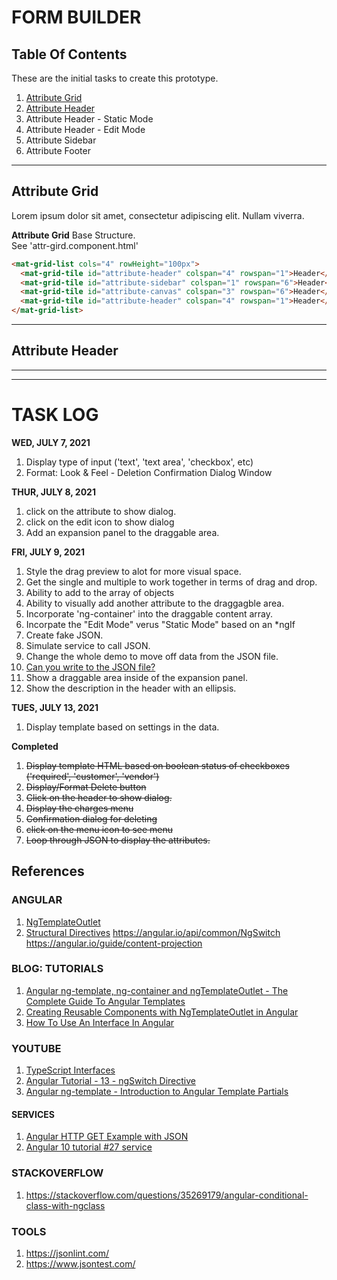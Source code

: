 # FORM BUILDER  

## Table Of Contents  
These are the initial tasks to create this prototype.  
1. [Attribute Grid](#attribute-grid)
1. [Attribute Header](#attribute-header)  
1. Attribute Header - Static Mode  
1. Attribute Header - Edit Mode  
1. Attribute Sidebar  
1. Attribute Footer  

---  

## Attribute Grid  
Lorem ipsum dolor sit amet, consectetur adipiscing elit. Nullam viverra.  
  
**Attribute Grid** Base Structure.  
See 'attr-gird.component.html'
```html  
<mat-grid-list cols="4" rowHeight="100px">
  <mat-grid-tile id="attribute-header" colspan="4" rowspan="1">Header</mat-grid-tile>
  <mat-grid-tile id="attribute-sidebar" colspan="1" rowspan="6">Header</mat-grid-tile>
  <mat-grid-tile id="attribute-canvas" colspan="3" rowspan="6">Header</mat-grid-tile>
  <mat-grid-tile id="attribute-header" colspan="4" rowspan="1">Header</mat-grid-tile>
</mat-grid-list>
```

---  

## Attribute Header  



---  
---  

# TASK LOG 

**WED, JULY 7, 2021**  
1. Display type of input ('text', 'text area', 'checkbox', etc)
1. Format: Look & Feel - Deletion Confirmation Dialog Window

**THUR, JULY 8, 2021**  
1. click on the attribute to show dialog.
1. click on the edit icon to show dialog 
1. Add an expansion panel to the draggable area.


**FRI, JULY 9, 2021** 
1. Style the drag preview to alot for more visual space. 
1. Get the single and multiple to work together in terms of drag and drop.
1. Ability to add to the array of objects
1. Ability to visually add another attribute to the draggagble area. 
1. Incorporate 'ng-container' into the draggable content array.
1. Incorpate the "Edit Mode" verus "Static Mode" based on an *ngIf
1. Create fake JSON. 
1. Simulate service to call JSON. 
1. Change the whole demo to move off data from the JSON file.
1. [Can you write to the JSON file?](#)
1. Show a draggable area inside of the expansion panel.
1. Show the description in the header with an ellipsis.


**TUES, JULY 13, 2021** 
1. Display template based on settings in the data.


**Completed**  
1. ~~Display template HTML based on boolean status of checkboxes ('required', 'customer', 'vendor')~~ 
1. ~~Display/Format Delete button~~
1. ~~Click on the header to show dialog.~~
1. ~~Display the charges menu~~  
1. ~~Confirmation dialog for deleting~~
1. ~~click on the menu icon to see menu~~ 
1. ~~Loop through JSON to display the attributes.~~

## References 

### ANGULAR 
1. [NgTemplateOutlet](https://angular.io/api/common/NgTemplateOutlet)
1. [Structural Directives](https://angular.io/guide/structural-directives) 
https://angular.io/api/common/NgSwitch
https://angular.io/guide/content-projection

### BLOG: TUTORIALS 
1. [Angular ng-template, ng-container and ngTemplateOutlet - The Complete Guide To Angular Templates](https://blog.angular-university.io/angular-ng-template-ng-container-ngtemplateoutlet/)  
1. [Creating Reusable Components with NgTemplateOutlet in Angular](https://www.digitalocean.com/community/tutorials/angular-reusable-components-ngtemplateoutlet)
1. [How To Use An Interface In Angular](https://vegibit.com/how-to-use-an-interface-in-angular/)

### YOUTUBE 
1. [TypeScript Interfaces](https://youtu.be/P17bFRuefjA)
1. [Angular Tutorial - 13 - ngSwitch Directive](https://youtu.be/WiDn2y1Ktws)
1. [Angular ng-template - Introduction to Angular Template Partials](https://youtu.be/Qp0ghO3LLYI)

#### SERVICES
1. [Angular HTTP GET Example with JSON](https://youtu.be/SYBzE68Ee-g)
1. [Angular 10 tutorial #27 service](https://youtu.be/eb1VyxVqJ9g)

### STACKOVERFLOW 
1. https://stackoverflow.com/questions/35269179/angular-conditional-class-with-ngclass


### TOOLS
1. https://jsonlint.com/
1. https://www.jsontest.com/ 
